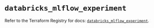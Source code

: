 # `databricks_mlflow_experiment`

Refer to the Terraform Registry for docs: [`databricks_mlflow_experiment`](https://registry.terraform.io/providers/databricks/databricks/1.59.0/docs/resources/mlflow_experiment).
